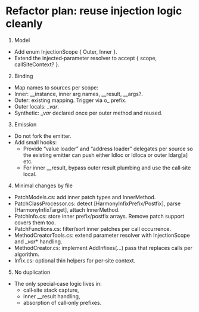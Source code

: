 # Refactor plan: reuse injection logic cleanly

1) Model
- Add enum InjectionScope { Outer, Inner }.
- Extend the injected‑parameter resolver to accept { scope, callSiteContext? }.

2) Binding
- Map names to sources per scope:
- Inner: __instance, inner arg names, __result, __args?.
- Outer: existing mapping. Trigger via o_ prefix.
- Outer locals: __var_<index>.
- Synthetic: __var_<name> declared once per outer method and reused.

3) Emission
- Do not fork the emitter.
- Add small hooks:
  - Provide “value loader” and “address loader” delegates per source so the existing emitter can push either ldloc or ldloca or outer ldarg[a] etc.
  - For inner __result, bypass outer result plumbing and use the call‑site local.

4) Minimal changes by file
- PatchModels.cs: add inner patch types and InnerMethod.
- PatchClassProcessor.cs: detect [HarmonyInfixPrefix/Postfix], parse [HarmonyInfixTarget], attach InnerMethod.
- PatchInfo.cs: store inner prefix/postfix arrays. Remove patch support covers them too.
- PatchFunctions.cs: filter/sort inner patches per call occurrence.
- MethodCreatorTools.cs: extend parameter resolver with InjectionScope and __var_* handling.
- MethodCreator.cs: implement AddInfixes(...) pass that replaces calls per algorithm.
- Infix.cs: optional thin helpers for per‑site context.

5) No duplication
- The only special‑case logic lives in:
  - call‑site stack capture,
  - inner __result handling,
  - absorption of call‑only prefixes.
